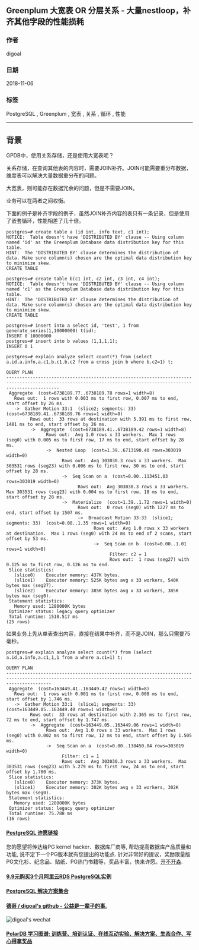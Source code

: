 ## Greenplum 大宽表 OR 分层关系 - 大量nestloop，补齐其他字段的性能损耗    
                                                                               
### 作者                                                                               
digoal                                                                               
                                                                               
### 日期                                                                               
2018-11-06                                                                            
                                                                               
### 标签                                                                               
PostgreSQL , Greenplum , 宽表 , 关系 , 循环 , 性能             
                                                                               
----                                                                               
                                                                               
## 背景       
GPDB中，使用关系存储，还是使用大宽表呢？    
    
关系存储，在查询其他表的内容时，需要JOIN补齐。JOIN可能需要重分布数据，维度表可以解决大量数据重分布的问题。    
    
大宽表，则可能存在数据冗余的问题，但是不需要JOIN。    
    
业务可以在两者之间权衡。    
    
下面的例子是补齐字段的例子，虽然JOIN补齐内容的表只有一条记录，但是使用了嵌套循环，性能相差了几十倍。    
    
```    
postgres=# create table a (id int, info text, c1 int);    
NOTICE:  Table doesn't have 'DISTRIBUTED BY' clause -- Using column named 'id' as the Greenplum Database data distribution key for this table.    
HINT:  The 'DISTRIBUTED BY' clause determines the distribution of data. Make sure column(s) chosen are the optimal data distribution key to minimize skew.    
CREATE TABLE    
  
postgres=# create table b(c1 int, c2 int, c3 int, c4 int);    
NOTICE:  Table doesn't have 'DISTRIBUTED BY' clause -- Using column named 'c1' as the Greenplum Database data distribution key for this table.    
HINT:  The 'DISTRIBUTED BY' clause determines the distribution of data. Make sure column(s) chosen are the optimal data distribution key to minimize skew.    
CREATE TABLE    
  
postgres=# insert into a select id, 'test', 1 from generate_series(1,10000000) t(id);    
INSERT 0 10000000    
postgres=# insert into b values (1,1,1,1);    
INSERT 0 1    
    
postgres=# explain analyze select count(*) from (select a.id,a.info,a.c1,b.c1,b.c2 from a cross join b where b.c2=1) t;    
                                                                           QUERY PLAN                                                                               
----------------------------------------------------------------------------------------------------------------------------------------------------------------    
 Aggregate  (cost=6738189.77..6738189.78 rows=1 width=8)    
   Rows out:  1 rows with 0.003 ms to first row, 0.007 ms to end, start offset by 26 ms.    
   ->  Gather Motion 33:1  (slice2; segments: 33)  (cost=6738189.41..6738189.76 rows=1 width=8)    
         Rows out:  33 rows at destination with 5.391 ms to first row, 1481 ms to end, start offset by 26 ms.    
         ->  Aggregate  (cost=6738189.41..6738189.42 rows=1 width=8)    
               Rows out:  Avg 1.0 rows x 33 workers.  Max 1 rows (seg0) with 0.005 ms to first row, 17 ms to end, start offset by 28 ms.    
               ->  Nested Loop  (cost=1.39..6713190.40 rows=303019 width=0)    
                     Rows out:  Avg 303030.3 rows x 33 workers.  Max 303531 rows (seg23) with 0.006 ms to first row, 30 ms to end, start offset by 28 ms.    
                     ->  Seq Scan on a  (cost=0.00..113451.03 rows=303019 width=0)    
                           Rows out:  Avg 303030.3 rows x 33 workers.  Max 303531 rows (seg23) with 0.004 ms to first row, 18 ms to end, start offset by 28 ms.    
                     ->  Materialize  (cost=1.39..1.72 rows=1 width=0)    
                           Rows out:  0 rows (seg0) with 1227 ms to end, start offset by 1507 ms.    
                           ->  Broadcast Motion 33:33  (slice1; segments: 33)  (cost=0.00..1.35 rows=1 width=0)    
                                 Rows out:  Avg 1.0 rows x 33 workers at destination.  Max 1 rows (seg0) with 24 ms to end of 2 scans, start offset by 53 ms.    
                                 ->  Seq Scan on b  (cost=0.00..1.01 rows=1 width=0)    
                                       Filter: c2 = 1    
                                       Rows out:  1 rows (seg27) with 0.125 ms to first row, 0.126 ms to end.    
 Slice statistics:    
   (slice0)    Executor memory: 437K bytes.    
   (slice1)    Executor memory: 525K bytes avg x 33 workers, 540K bytes max (seg27).    
   (slice2)    Executor memory: 385K bytes avg x 33 workers, 385K bytes max (seg0).    
 Statement statistics:    
   Memory used: 1280000K bytes    
 Optimizer status: legacy query optimizer    
 Total runtime: 1510.517 ms    
(25 rows)    
```    
      
如果业务上先从单表查出内容，直接在结果中补齐，而不是JOIN，那么只需要75毫秒。  
  
```  
postgres=# explain analyze select count(*) from (select a.id,a.info,a.c1,1,1 from a where a.c1=1) t;    
                                                                         QUERY PLAN                                                                              
-------------------------------------------------------------------------------------------------------------------------------------------------------------    
 Aggregate  (cost=163449.41..163449.42 rows=1 width=8)    
   Rows out:  1 rows with 0.001 ms to first row, 0.008 ms to end, start offset by 1.746 ms.    
   ->  Gather Motion 33:1  (slice1; segments: 33)  (cost=163449.05..163449.40 rows=1 width=8)    
         Rows out:  33 rows at destination with 2.365 ms to first row, 72 ms to end, start offset by 1.747 ms.    
         ->  Aggregate  (cost=163449.05..163449.06 rows=1 width=8)    
               Rows out:  Avg 1.0 rows x 33 workers.  Max 1 rows (seg0) with 0.002 ms to first row, 12 ms to end, start offset by 1.505 ms.    
               ->  Seq Scan on a  (cost=0.00..138450.04 rows=303019 width=0)    
                     Filter: c1 = 1    
                     Rows out:  Avg 303030.3 rows x 33 workers.  Max 303531 rows (seg23) with 5.279 ms to first row, 24 ms to end, start offset by 1.700 ms.    
 Slice statistics:    
   (slice0)    Executor memory: 373K bytes.    
   (slice1)    Executor memory: 302K bytes avg x 33 workers, 302K bytes max (seg0).    
 Statement statistics:    
   Memory used: 1280000K bytes    
 Optimizer status: legacy query optimizer    
 Total runtime: 75.788 ms    
(16 rows)    
```  
    
  
  
  
  
  
  
  
  
  
  
  
  
  
  
  
  
  
  
  
  
  
  
  
  
  
  
  
  
  
  
  
  
  
  
  
  
  
  
  
  
  
  
  
  
  
  
  
  
  
  
  
  
  
  
  
  
  
  
  
  
  
  
  
  
  
  
  
  
  
#### [PostgreSQL 许愿链接](https://github.com/digoal/blog/issues/76 "269ac3d1c492e938c0191101c7238216")
您的愿望将传达给PG kernel hacker、数据库厂商等, 帮助提高数据库产品质量和功能, 说不定下一个PG版本就有您提出的功能点. 针对非常好的提议，奖励限量版PG文化衫、纪念品、贴纸、PG热门书籍等，奖品丰富，快来许愿。[开不开森](https://github.com/digoal/blog/issues/76 "269ac3d1c492e938c0191101c7238216").  
  
  
#### [9.9元购买3个月阿里云RDS PostgreSQL实例](https://www.aliyun.com/database/postgresqlactivity "57258f76c37864c6e6d23383d05714ea")
  
  
#### [PostgreSQL 解决方案集合](https://yq.aliyun.com/topic/118 "40cff096e9ed7122c512b35d8561d9c8")
  
  
#### [德哥 / digoal's github - 公益是一辈子的事.](https://github.com/digoal/blog/blob/master/README.md "22709685feb7cab07d30f30387f0a9ae")
  
  
![digoal's wechat](../pic/digoal_weixin.jpg "f7ad92eeba24523fd47a6e1a0e691b59")
  
  
#### [PolarDB 学习图谱: 训练营、培训认证、在线互动实验、解决方案、生态合作、写心得拿奖品](https://www.aliyun.com/database/openpolardb/activity "8642f60e04ed0c814bf9cb9677976bd4")
  
